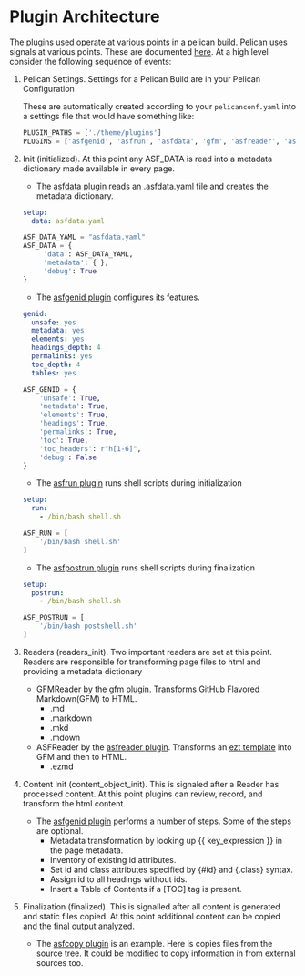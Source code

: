 # Plugin Architecture

The plugins used operate at various points in a pelican build.
Pelican uses signals at various points. These are documented [here](https://docs.getpelican.com/en/latest/plugins.html#list-of-signals).
At a high level consider the following sequence of events:

1. Pelican Settings. Settings for a Pelican Build are in your Pelican Configuration

   These are automatically created according to your `pelicanconf.yaml` into a settings file that would have something like:

   ```python
   PLUGIN_PATHS = ['./theme/plugins']
   PLUGINS = ['asfgenid', 'asfrun', 'asfdata', 'gfm', 'asfreader', 'asfcopy']
   ```

2. Init (initialized). At this point any ASF_DATA is read into a metadata dictionary made available in every page.

   - The [asfdata plugin](./asfdata.py) reads an .asfdata.yaml file and creates the metadata dictionary.

   ```yaml
   setup:
     data: asfdata.yaml
   ```

   ```python
   ASF_DATA_YAML = "asfdata.yaml"
   ASF_DATA = {
        'data': ASF_DATA_YAML,
        'metadata': { },
        'debug': True
   }
   ```

   - The [asfgenid plugin](./asfgenid.py) configures its features.

   ```yaml
   genid:
     unsafe: yes
     metadata: yes
     elements: yes
     headings_depth: 4
     permalinks: yes
     toc_depth: 4
     tables: yes
   ```

   ```python
   ASF_GENID = {
       'unsafe': True,
       'metadata': True,
       'elements': True,
       'headings': True,
       'permalinks': True,
       'toc': True,
       'toc_headers': r"h[1-6]",
       'debug': False
   }
   ```

   - The [asfrun plugin](./asfrun.py) runs shell scripts during initialization

   ```yaml
   setup:
     run:  
       - /bin/bash shell.sh
   ```

   ```python
   ASF_RUN = [
       '/bin/bash shell.sh'
   ]
   ```

   - The [asfpostrun plugin](./asfpostrun.py) runs shell scripts during finalization

   ```yaml
   setup:
     postrun:
       - /bin/bash shell.sh
   ```

   ```python
   ASF_POSTRUN = [
       '/bin/bash postshell.sh'
   ]
   ```

3. Readers (readers_init). Two important readers are set at this point. Readers are responsible for transforming page files to html and
    providing a metadata dictionary
    - GFMReader by the gfm plugin. Transforms GitHub Flavored Markdown(GFM) to HTML.
        * .md
        * .markdown
        * .mkd
        * .mdown
    - ASFReader by the [asfreader plugin](./asfreader.py). Transforms an [ezt template](https://github.com/gstein/ezt) into GFM and then to HTML.
        * .ezmd

4. Content Init (content_object_init). This is signaled after a Reader has processed content.
    At this point plugins can review, record, and transform the html content.
    - The [asfgenid plugin](./asfgenid.py) performs a number of steps. Some of the steps are optional.
        * Metadata transformation by looking up {{ key_expression }} in the page metadata.
        * Inventory of existing id attributes.
        * Set id and class attributes specified by {#id} and {.class} syntax.
        * Assign id to all headings without ids.
        * Insert a Table of Contents if a [TOC] tag is present.

5. Finalization (finalized). This is signalled after all content is generated and static files copied.
   At this point additional content can be copied and the final output analyzed.
   - The [asfcopy plugin](.asfcopy.py) is an example. Here is copies files from the source tree.
     It could be modified to copy information in from external sources too.
